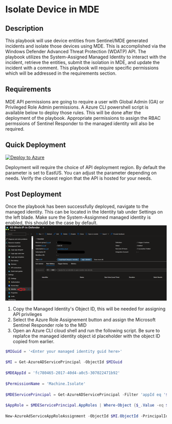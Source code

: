 # Isolate Device in MDE

## Description

This playbook will use device entities from Sentinel/MDE generated incidents and isolate those devices using MDE. This is accomplished via the Windows Defender Advanced Threat Protection (WDATP) API. The playbook utilizes the System-Assigned Managed Identity to interact with the incident, retrieve the entities, submit the isolation in MDE, and update the incident with a comment. This playbook will require specific permissions which will be addressed in the requirements section.

## Requirements

MDE API permissions are going to require a user with Global Admin (GA) or Privileged Role Admin permissions. A Azure CLI powershell script is available below to deploy those rules. This will be done after the deployment of the playbook. Appropriate permissions to assign the RBAC permssions of Sentinel Responder to the managed identity will also be required.

## Quick Deployment

[![Deploy to Azure](https://aka.ms/deploytoazurebutton)](https://portal.azure.com/#create/Microsoft.Template/uri/https%3A%2F%2Fgithub.com%2FAscent-Solutions-LLC%2FProServ_AutomationKits%2Fblob%2Fmain%2FPlaybooks%2FIsolate-Device-in-MDE%2FIsolate-Device-in-MDE)

Deployment will require the choice of API deployment region. By default the parameter is set to EastUS. You can adjust the parameter depending on needs. Verify the closest region that the API is hosted for your needs.

## Post Deployment

Once the playbook has been successfully deployed, navigate to the managed identity. This can be located in the Identity tab under Settings on the left blade. Make sure the System-Assignmed managed identity is enabled, this should be the case by default.
![alt text](images/MID_settings_01.png)

1) Copy the Managed Identity's Object ID, this will be needed for assigning API privileges
2) Select the Azure Role Assignement button and assign the Microsoft Sentinel
Responder role to the MID
3) Open an Azure CLI cloud shell and run the following script. Be sure to replafce the managed identity object id placeholder with the object ID copied from earlier.

```powershell
$MIGuid = '<Enter your managed identity guid here>' 

$MI = Get-AzureADServicePrincipal -ObjectId $MIGuid 

$MDEAppId = 'fc780465-2017-40d4-a0c5-307022471b92' 

$PermissionName = 'Machine.Isolate' 

$MDEServicePrincipal = Get-AzureADServicePrincipal -Filter 'appId eq '$MDEAppId'' 

$AppRole = $MDEServicePrincipal.AppRoles | Where-Object {$_.Value -eq $PermissionName -and $_.AllowedMemberTypes -contains 'Application'} 

New-AzureAdServiceAppRoleAssignment -ObjectId $MI.ObjectId -PrincipalId $MI.ObjectId ` -ResourceId $MDEServicePrincipal.ObjectId -Id $AppRole.Id
```
